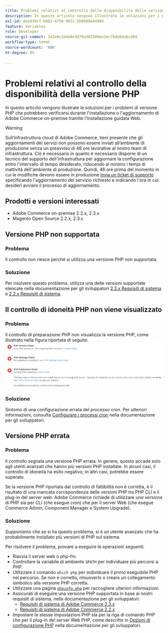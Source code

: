```yaml
---
title: Problemi relativi al controllo della disponibilità della versione PHP
description: In questo articolo vengono illustrate le soluzioni per i problemi di versione PHP che potrebbero verificarsi durante l'installazione o l'aggiornamento di Adobe Commerce on-premise tramite l'Installazione guidata Web.
exl-id: dee939cf-b9b2-4750-965c-5b8908a4498d
feature: Variables
role: Developer
source-git-commit: 1d2e0c1b4a8e3d79a362500ee3ec7bde84a6ce0d
workflow-type: tm+mt
source-wordcount: '486'
ht-degree: 0%

---
```


# Problemi relativi al controllo della disponibilità della versione PHP

In questo articolo vengono illustrate le soluzioni per i problemi di versione PHP che potrebbero verificarsi durante l&#39;installazione o l&#39;aggiornamento di Adobe Commerce on-premise tramite l&#39;Installazione guidata Web.

>[!WARNING]
>
>Sull’infrastruttura cloud di Adobe Commerce, tieni presente che gli aggiornamenti dei servizi non possono essere inviati all’ambiente di produzione senza un preavviso di 48 ore lavorative al nostro team di infrastruttura. Ciò è necessario in quanto è necessario disporre di un tecnico del supporto dell&#39;infrastruttura per aggiornare la configurazione entro l&#39;intervallo di tempo desiderato, riducendo al minimo i tempi di inattività dell&#39;ambiente di produzione. Quindi, 48 ore prima del momento in cui le modifiche devono essere in produzione [invia un ticket di supporto](/help/help-center-guide/help-center/magento-help-center-user-guide.md#submit-ticket) specificando l&#39;aggiornamento del servizio richiesto e indicando l&#39;ora in cui desideri avviare il processo di aggiornamento.

## Prodotti e versioni interessati

* Adobe Commerce on-premise 2.2.x, 2.3.x
* Magento Open Source 2.2.x, 2.3.x

## Versione PHP non supportata

### Problema

Il controllo non riesce perché si utilizza una versione PHP non supportata.

### Soluzione

Per risolvere questo problema, utilizza una delle versioni supportate elencate nella documentazione per gli sviluppatori [2.3.x Requisiti di sistema](https://devdocs.magento.com/guides/v2.3/install-gde/system-requirements.html) e [2.2.x Requisiti di sistema](https://devdocs.magento.com/guides/v2.2/install-gde/system-requirements.html).

## Il controllo di idoneità PHP non viene visualizzato

### Problema

Il controllo di preparazione PHP non visualizza la versione PHP, come illustrato nella figura riportata di seguito.
![upgr-tshoot-no-cron.png](assets/upgr-tshoot-no-cron.png)

### Soluzione

Sintomo di una configurazione errata del processo cron. Per ulteriori informazioni, consulta [Configurare i processi cron](https://devdocs.magento.com/guides/v2.3/install-gde/install/post-install-config.html#post-install-cron) nella documentazione per gli sviluppatori.

## Versione PHP errata

### Problema

Il controllo segnala una versione PHP errata. In genere, questo accade solo agli utenti avanzati che hanno più versioni PHP installate. In alcuni casi, il controllo di idoneità ha esito negativo; in altri casi, potrebbe essere superato.

Se la versione PHP riportata dal controllo di fattibilità non è corretta, è il risultato di una mancata corrispondenza delle versioni PHP tra PHP CLI e il plug-in del server web. Adobe Commerce richiede di utilizzare *una versione* di PHP sia per CLI (che esegue cron) che per il server Web (che esegue Commerce Admin, Component Manager e System Upgrade).

### Soluzione

Supponiamo che se si ha questo problema, si è un utente avanzato che ha probabilmente installato più versioni di PHP sul sistema.

Per risolvere il problema, provare a eseguire le operazioni seguenti:

* Riavvia il server web o php-fm.
* Controllare la variabile di ambiente `$PATH` per individuare più percorsi a PHP.
* Utilizzare il comando `which php` per individuare il primo eseguibile PHP nel percorso. Se non è corretto, rimuoverlo o creare un collegamento simbolico alla versione PHP corretta.
* Utilizzare una pagina [`phpinfo.php`](https://devdocs.magento.com/guides/v2.3/install-gde/prereq/optional.html#install-optional-phpinfo) per raccogliere ulteriori informazioni.
* Assicurati di eseguire una versione PHP supportata in base ai nostri requisiti di sistema, nella documentazione per gli sviluppatori:
   * [Requisiti di sistema di Adobe Commerce 2.3.x](https://devdocs.magento.com/guides/v2.3/install-gde/system-requirements.html)
   * [Requisiti di sistema di Adobe Commerce 2.2.x](https://devdocs.magento.com/guides/v2.2/install-gde/system-requirements.html)
* Impostare le stesse impostazioni PHP sia per la riga di comando PHP che per il plug-in del server Web PHP, come descritto in [Opzioni di configurazione PHP](https://devdocs.magento.com/guides/v2.3/install-gde/prereq/php-centos-ubuntu.html) nella documentazione per gli sviluppatori.
